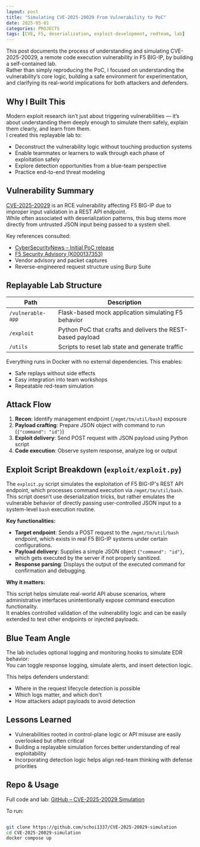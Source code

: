```yaml
---
layout: post
title: "Simulating CVE-2025-20029 From Vulnerability to PoC"
date: 2025-05-01
categories: PROJECTS
tags: [CVE, F5, deserialization, exploit-development, redteam, lab]
---
```



This post documents the process of understanding and simulating CVE-2025-20029, a remote code execution vulnerability in F5 BIG-IP, by building a self-contained lab.  
Rather than simply reproducing the PoC, I focused on understanding the vulnerability’s core logic, building a safe environment for experimentation, and clarifying its real-world implications for both attackers and defenders.

## Why I Built This

Modern exploit research isn’t just about triggering vulnerabilities — it’s about understanding them deeply enough to simulate them safely, explain them clearly, and learn from them.  
I created this replayable lab to:

- Deconstruct the vulnerability logic without touching production systems  
- Enable teammates or learners to walk through each phase of exploitation safely  
- Explore detection opportunities from a blue-team perspective  
- Practice end-to-end threat modeling

## Vulnerability Summary

[CVE-2025-20029](https://nvd.nist.gov/vuln/detail/CVE-2025-20029) is an RCE vulnerability affecting F5 BIG-IP due to improper input validation in a REST API endpoint.  
While often associated with deserialization patterns, this bug stems more directly from untrusted JSON input being passed to a system shell.   

Key references consulted:

- [CyberSecurityNews – Initial PoC release](https://www.cybersecuritynews.com/poc-exploit-f5-cve-2025-20029/)  
- [F5 Security Advisory (K000137353)](https://support.f5.com/csp/article/K000137353)   
- Vendor advisory and packet captures  
- Reverse-engineered request structure using Burp Suite  

## Replayable Lab Structure

| Path              | Description                               |
|-------------------|-------------------------------------------|
| `/vulnerable-app` | Flask-based mock application simulating F5 behavior |
| `/exploit`        | Python PoC that crafts and delivers the REST-based payload |
| `/utils`          | Scripts to reset lab state and generate traffic |

Everything runs in Docker with no external dependencies. This enables:

- Safe replays without side effects  
- Easy integration into team workshops  
- Repeatable red-team simulation  

## Attack Flow

1. **Recon**: Identify management endpoint (`/mgmt/tm/util/bash`) exposure  
2. **Payload crafting**: Prepare JSON object with command to run (`{"command": "id"}`)  
3. **Exploit delivery**: Send POST request with JSON payload using Python script  
4. **Code execution**: Observe system response, analyze log or output

## Exploit Script Breakdown (`exploit/exploit.py`)

The `exploit.py` script simulates the exploitation of F5 BIG-IP's REST API endpoint, which processes command execution via `/mgmt/tm/util/bash`.  
This script doesn’t use deserialization tricks, but rather emulates the vulnerable behavior of directly passing user-controlled JSON input to a system-level `bash` execution routine.

**Key functionalities:**

- **Target endpoint**: Sends a POST request to the `/mgmt/tm/util/bash` endpoint, which exists in real F5 BIG-IP systems under certain configurations.  
- **Payload delivery**: Supplies a simple JSON object `{"command": "id"}`, which gets executed by the server if not properly sanitized.  
- **Response parsing**: Displays the output of the executed command for confirmation and debugging.

**Why it matters:**

This script helps simulate real-world API abuse scenarios, where administrative interfaces unintentionally expose command execution functionality.  
It enables controlled validation of the vulnerability logic and can be easily extended to test other endpoints or injected payloads.

## Blue Team Angle

The lab includes optional logging and monitoring hooks to simulate EDR behavior:  
You can toggle response logging, simulate alerts, and insert detection logic.

This helps defenders understand:

- Where in the request lifecycle detection is possible  
- Which logs matter, and which don’t  
- How attackers adapt payloads to avoid detection

## Lessons Learned

- Vulnerabilities rooted in control-plane logic or API misuse are easily overlooked but often critical  
- Building a replayable simulation forces better understanding of real exploitability  
- Incorporating detection logic helps align red-team thinking with defense priorities

## Repo & Usage

Full code and lab: [GitHub – CVE-2025-20029 Simulation](https://github.com/schoi1337/CVE-2025-20029-simulation)

To run:

```bash

git clone https://github.com/schoi1337/CVE-2025-20029-simulation
cd CVE-2025-20029-simulation
docker compose up

```